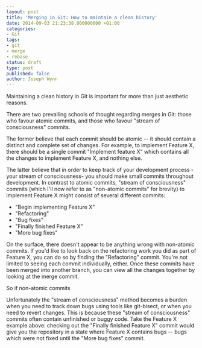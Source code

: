 ```yaml
---
layout: post
title: 'Merging in Git: How to maintain a clean history'
date: 2014-09-03 21:23:38.000000000 +01:00
categories:
- Git
tags:
- git
- merge
- rebase
status: draft
type: post
published: false
author: Joseph Wynn
---
```

<p>Maintaining a clean history in Git is important for more than just aesthetic reasons.</p>
<p>There are two prevailing schools of thought regarding merges in Git: those who favour atomic commits, and those who favour "stream of consciousness" commits.</p>
<p>The former believe that each commit should be atomic -- it should contain a distinct and complete set of changes. For example, to implement Feature X, there should be a single commit "Implement feature X" which contains all the changes to implement Feature X, and nothing else.</p>
<p>The latter believe that in order to keep track of your development process -your stream of consciousness- you should make small commits throughout development. In contrast to atomic commits, "stream of consciousness" commits (which I'll now refer to as "non-atomic commits" for brevity) to implement Feature X might consist of several different commits:</p>
<ul>
<li>"Begin implementing Feature X"</li>
<li>"Refactoring"</li>
<li>"Bug fixes"</li>
<li>"Finally finished Feature X"</li>
<li>"More bug fixes"</li>
</ul>
<p>On the surface, there doesn't appear to be anything wrong with non-atomic commits. If you'd like to look back on the refactoring work you did as part of Feature X, you can do so by finding the "Refactoring" commit. You're not limited to seeing each commit individually, either. Once these commits have been merged into another branch, you can view all the changes together by looking at the merge commit.</p>
<p>So if non-atomic commits</p>
<p>Unfortunately the "stream of consciousness" method becomes a burden when you need to track down bugs using tools like git-bisect, or when you need to revert changes. This is because these "stream of consciousness" commits often contain unfinished or buggy code. Take the Feature X example above: checking out the "Finally finished Feature X" commit would give you the repository in a state where Feature X contains bugs -- bugs which were not fixed until the "More bug fixes" commit.</p>
